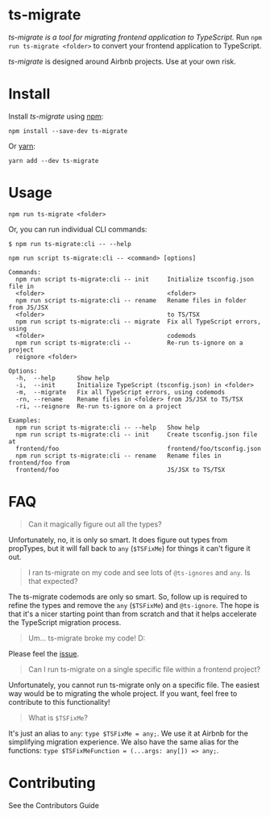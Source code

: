 # ts-migrate

*ts-migrate is a tool for migrating frontend application to TypeScript.*
Run `npm run ts-migrate <folder>` to convert your frontend application to TypeScript.

*ts-migrate* is designed around Airbnb projects. Use at your own risk.


# Install

Install *ts-migrate* using [npm](https://www.npmjs.com):

`npm install --save-dev ts-migrate`

Or [yarn](https://yarnpkg.com):

`yarn add --dev ts-migrate`

# Usage

`npm run ts-migrate <folder>`

Or, you can run individual CLI commands:

```
$ npm run ts-migrate:cli -- --help

npm run script ts-migrate:cli -- <command> [options]

Commands:
  npm run script ts-migrate:cli -- init     Initialize tsconfig.json file in
  <folder>                                  <folder>
  npm run script ts-migrate:cli -- rename   Rename files in folder from JS/JSX
  <folder>                                  to TS/TSX
  npm run script ts-migrate:cli -- migrate  Fix all TypeScript errors, using
  <folder>                                  codemods
  npm run script ts-migrate:cli --          Re-run ts-ignore on a project
  reignore <folder>

Options:
  -h,  --help      Show help
  -i,  --init      Initialize TypeScript (tsconfig.json) in <folder>
  -m,  --migrate   Fix all TypeScript errors, using codemods
  -rn, --rename    Rename files in <folder> from JS/JSX to TS/TSX
  -ri, --reignore  Re-run ts-ignore on a project

Examples:
  npm run script ts-migrate:cli -- --help   Show help
  npm run script ts-migrate:cli -- init     Create tsconfig.json file at
  frontend/foo                              frontend/foo/tsconfig.json
  npm run script ts-migrate:cli -- rename   Rename files in frontend/foo from
  frontend/foo                              JS/JSX to TS/TSX
```

# FAQ

> Can it magically figure out all the types?

Unfortunately, no, it is only so smart. It does figure out types from propTypes, but it will fall back to `any` (`$TSFixMe`) for things it can't figure it out.


> I ran ts-migrate on my code and see lots of `@ts-ignores` and `any`. Is that expected?

The ts-migrate codemods are only so smart. So, follow up is required to refine the types and remove the `any` (`$TSFixMe`) and `@ts-ignore`. The hope is that it's a nicer starting point than from scratch and that it helps accelerate the TypeScript migration process.


> Um... ts-migrate broke my code! D:

Please feel the [issue](https://github.com/airbnb/ts-migrate/issues/new).


> Can I run ts-migrate on a single specific file within a frontend project?

Unfortunately, you cannot run ts-migrate only on a specific file. The easiest way would be to migrating the whole project. If you want, feel free to contribute to this functionality!


> What is `$TSFixMe`?

It's just an alias to `any`: `type $TSFixMe = any;`. We use it at Airbnb for the simplifying migration experience.
We also have the same alias for the functions: `type $TSFixMeFunction = (...args: any[]) => any;`.


# Contributing
See the Contributors Guide
